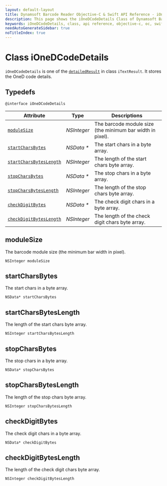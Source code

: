 ```yaml
---
layout: default-layout
title: Dynamsoft Barcode Reader Objective-C & Swift API Reference - iOneDCodeDetails Class
description: This page shows the iOneDCodeDetails Class of Dynamsoft Barcode Reader for iOS SDK.
keywords: iOneDCodeDetails, class, api reference, objective-c, oc, swift
needAutoGenerateSidebar: true
noTitleIndex: true
---
```


# Class iOneDCodeDetails

`iOneDCodeDetails` is one of the [`detailedResult`](auxiliary-iTextResult.md#detailedresult) in class `iTextResult`. It stores the OneD code details.

## Typedefs

```objc
@interface iOneDCodeDetails
```  

| Attribute | Type | Descriptions |
|---------- |-----| ---- |
| [`moduleSize`](#modulesize) | *NSInteger* | The barcode module size (the minimum bar width in pixel). |
| [`startCharsBytes`](#startcharsbytes) | *NSData \** | The start chars in a byte array. |
| [`startCharsBytesLength`](#startcharsbyteslength) | *NSInteger* | The length of the start chars byte array. |
| [`stopCharsBytes`](#stopcharsbytes) | *NSData \** | The stop chars in a byte array. |
| [`stopCharsBytesLength`](#stopcharsbyteslength) | *NSInteger* | The length of the stop chars byte array. |
| [`checkDigitBytes`](#checkdigitbytes) | *NSData \** | The check digit chars in a byte array. |
| [`checkDigitBytesLength`](#checkdigitbyteslength) | *NSInteger* | The length of the check digit chars byte array. |

## moduleSize

The barcode module size (the minimum bar width in pixel).

```objc
NSInteger moduleSize
```

## startCharsBytes

The start chars in a byte array.

```objc
NSData* startCharsBytes
```

## startCharsBytesLength

The length of the start chars byte array.

```objc
NSInteger startCharsBytesLength
```

## stopCharsBytes

The stop chars in a byte array.

```objc
NSData* stopCharsBytes
```

## stopCharsBytesLength

The length of the stop chars byte array.

```objc
NSInteger stopCharsBytesLength
```

## checkDigitBytes

The check digit chars in a byte array.

```objc
NSData* checkDigitBytes
```

## checkDigitBytesLength

The length of the check digit chars byte array.

```objc
NSInteger checkDigitBytesLength
```
